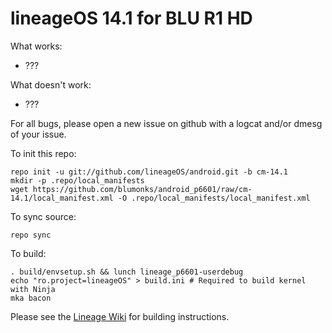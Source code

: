 # lineageOS 14.1 for BLU R1 HD
What works:
- ???

What doesn't work:
- ???

For all bugs, please open a new issue on github with a logcat and/or dmesg of your issue.

To init this repo:

    repo init -u git://github.com/lineageOS/android.git -b cm-14.1
    mkdir -p .repo/local_manifests
    wget https://github.com/blumonks/android_p6601/raw/cm-14.1/local_manifest.xml -O .repo/local_manifests/local_manifest.xml

To sync source:

    repo sync

To build:

    . build/envsetup.sh && lunch lineage_p6601-userdebug
    echo "ro.project=lineageOS" > build.ini # Required to build kernel with Ninja
    mka bacon

Please see the [Lineage Wiki](http://www.lineageosrom.com/2017/01/how-to-build-lineageos-rom-for-any.html) for building instructions.
